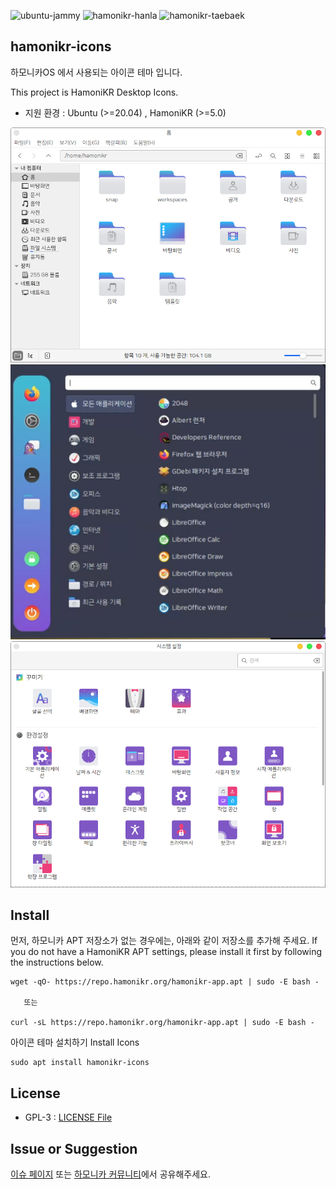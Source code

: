 ![ubuntu-jammy](https://img.shields.io/badge/ubuntu-22.04-red)
![hamonikr-hanla](https://img.shields.io/badge/hamonikr-hanla-purple)
![hamonikr-taebaek](https://img.shields.io/badge/hamonikr-taeback-green)

## hamonikr-icons

하모니카OS 에서 사용되는 아이콘 테마 입니다.

This project is HamoniKR Desktop Icons.

* 지원 환경 : Ubuntu (>=20.04) , HamoniKR (>=5.0)

![folder](docs/folder.png)
![menu](docs/menu.png)
![control-center](docs/control-center.png)

## Install

먼저, 하모니카 APT 저장소가 없는 경우에는, 아래와 같이 저장소를 추가해 주세요.
If you do not have a HamoniKR APT settings, please install it first by following the instructions below.

```
wget -qO- https://repo.hamonikr.org/hamonikr-app.apt | sudo -E bash -

   또는

curl -sL https://repo.hamonikr.org/hamonikr-app.apt | sudo -E bash -
```

아이콘 테마 설치하기
Install Icons

```
sudo apt install hamonikr-icons
```

## License

 * GPL-3 : [LICENSE File](./LICENSE)

## Issue or Suggestion

[이슈 페이지](https://github.com/hamonikr/hamonikr5.0-hamonikr-icons/issues) 또는 [하모니카 커뮤니티](https://hamonikr.org)에서 공유해주세요.
